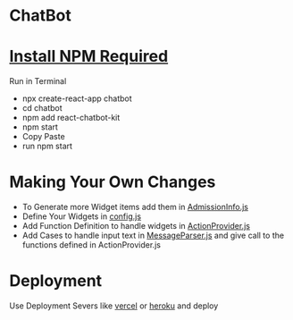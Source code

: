 # ChatBot
# [Install NPM Required](https://www.npmjs.com)
Run in Terminal
* npx create-react-app chatbot
* cd chatbot
* npm add react-chatbot-kit
* npm start
* Copy Paste 
* run npm start

# Making Your Own Changes
* To Generate more Widget items add them in [AdmissionInfo.js](www.github.com/shreyasY2k/chatBot/src/components/AdmissionInfo/AdmissionInfo.js)
* Define Your Widgets in [config.js](www.github.com/shreyasY2k/chatBot/src/config.js)
* Add Function Definition to handle widgets in [ActionProvider.js](www.github.com/shreyasY2k/chatBot/src/ActionProvider.js)
* Add Cases to handle input text in [MessageParser.js](www.github.com/shreyasY2k/chatBot/src/MessageParser.js) and give call to the functions defined in
ActionProvider.js
# Deployment
Use Deployment Severs like [vercel](https://www.vercel.com) or [heroku](https://www.heroku.com) and deploy
